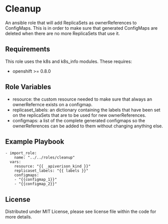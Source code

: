Cleanup
=========

An ansible role that will add ReplicaSets as ownerReferences to ConfigMaps. 
This is in order to make sure that generated ConfigMaps are deleted when there are no more ReplicaSets that use it.

Requirements
------------

This role uses the k8s and k8s_info modules.
These requires:
- openshift >= 0.8.0

Role Variables
--------------

- resource: the custom resource needed to make sure that always an ownerRefernce exists on a configmap.
- replicaset_labels: an dictionary containing the labels that have been set on the replicaSets that are to be used for new ownerReferences.
- configmaps: a list of the complete generated configmaps so the ownerReferences can be added to them without changing anything else.

Example Playbook
----------------

    - import_role:
        name: "../../roles/cleanup"
      vars:
        resource: "{{ _apiverison_kind }}"
        replicaset_labels: "{{ labels }}"
        configmaps:
        - "{{configmap_1}}"
        - "{{configmap_2}}"

License
-------

Distributed under MIT License, please see license file within the code for more details.
